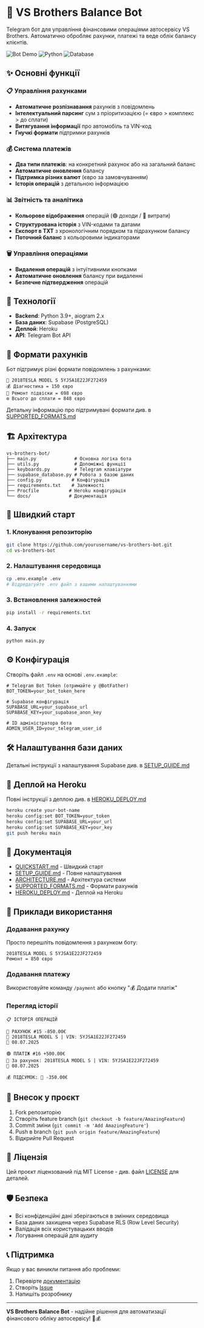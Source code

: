 # 🚗 VS Brothers Balance Bot

Telegram бот для управління фінансовими операціями автосервісу VS Brothers. Автоматично обробляє рахунки, платежі та веде облік балансу клієнтів.

![Bot Demo](https://img.shields.io/badge/Telegram-Bot-blue?logo=telegram)
![Python](https://img.shields.io/badge/Python-3.9+-blue)
![Database](https://img.shields.io/badge/Database-Supabase-green)

## ✨ Основні функції

### 📋 Управління рахунками
- **Автоматичне розпізнавання** рахунків з повідомлень
- **Інтелектуальний парсинг** сум з пріоритизацією (= євро > комплекс > до сплати)
- **Витягування інформації** про автомобіль та VIN-код
- **Гнучкі формати** підтримки рахунків

### 💰 Система платежів
- **Два типи платежів**: на конкретний рахунок або на загальний баланс
- **Автоматичне оновлення** балансу
- **Підтримка різних валют** (євро за замовчуванням)
- **Історія операцій** з детальною інформацією

### 📊 Звітність та аналітика
- **Кольорове відображення** операцій (🟢 доходи / 🔴 витрати)
- **Структурована історія** з VIN-кодами та датами
- **Експорт в TXT** з хронологічним порядком та підрахунком балансу
- **Поточний баланс** з кольоровими індикаторами

### 🗑️ Управління операціями
- **Видалення операцій** з інтуїтивними кнопками
- **Автоматичне оновлення** балансу при видаленні
- **Безпечне підтвердження** операцій

## 🔧 Технології

- **Backend**: Python 3.9+, aiogram 2.x
- **База даних**: Supabase (PostgreSQL)
- **Деплой**: Heroku
- **API**: Telegram Bot API

## 📱 Формати рахунків

Бот підтримує різні формати повідомлень з рахунками:

```
🚗 2018TESLA MODEL S 5YJSA1E22JF272459
💰 Діагностика = 150 євро
🔧 Ремонт підвіски = 698 євро
⚙️ Всього до сплати = 848 євро
```

Детальну інформацію про підтримувані формати див. в [SUPPORTED_FORMATS.md](SUPPORTED_FORMATS.md)

## 🏗️ Архітектура

```
vs-brothers-bot/
├── main.py              # Основна логіка бота
├── utils.py             # Допоміжні функції
├── keyboards.py         # Telegram клавіатури
├── supabase_database.py # Робота з базою даних
├── config.py           # Конфігурація
├── requirements.txt    # Залежності
├── Procfile           # Heroku конфігурація
└── docs/              # Документація
```

## 🚀 Швидкий старт

### 1. Клонування репозиторію
```bash
git clone https://github.com/yourusername/vs-brothers-bot.git
cd vs-brothers-bot
```

### 2. Налаштування середовища
```bash
cp .env.example .env
# Відредагуйте .env файл з вашими налаштуваннями
```

### 3. Встановлення залежностей
```bash
pip install -r requirements.txt
```

### 4. Запуск
```bash
python main.py
```

## ⚙️ Конфігурація

Створіть файл `.env` на основі `.env.example`:

```env
# Telegram Bot Token (отримайте у @BotFather)
BOT_TOKEN=your_bot_token_here

# Supabase конфігурація
SUPABASE_URL=your_supabase_url
SUPABASE_KEY=your_supabase_anon_key

# ID адміністратора бота
ADMIN_USER_ID=your_telegram_user_id
```

## 🛠️ Налаштування бази даних

Детальні інструкції з налаштування Supabase див. в [SETUP_GUIDE.md](SETUP_GUIDE.md)

## 🚀 Деплой на Heroku

Повні інструкції з деплою див. в [HEROKU_DEPLOY.md](HEROKU_DEPLOY.md)

```bash
heroku create your-bot-name
heroku config:set BOT_TOKEN=your_token
heroku config:set SUPABASE_URL=your_url
heroku config:set SUPABASE_KEY=your_key
git push heroku main
```

## 📖 Документація

- [QUICKSTART.md](QUICKSTART.md) - Швидкий старт
- [SETUP_GUIDE.md](SETUP_GUIDE.md) - Повне налаштування
- [ARCHITECTURE.md](ARCHITECTURE.md) - Архітектура системи
- [SUPPORTED_FORMATS.md](SUPPORTED_FORMATS.md) - Формати рахунків
- [HEROKU_DEPLOY.md](HEROKU_DEPLOY.md) - Деплой на Heroku

## 🎯 Приклади використання

### Додавання рахунку
Просто перешліть повідомлення з рахунком боту:
```
2018TESLA MODEL S 5YJSA1E22JF272459
Ремонт = 850 євро
```

### Додавання платежу
Використовуйте команду `/payment` або кнопку "💰 Додати платіж"

### Перегляд історії
```
📋 ІСТОРІЯ ОПЕРАЦІЙ

🔴 РАХУНОК #15 -850.00€
🚗 2018TESLA MODEL S | VIN: 5YJSA1E22JF272459
📅 08.07.2025

🟢 ПЛАТІЖ #16 +500.00€
🎯 За рахунок: 2018TESLA MODEL S | VIN: 5YJSA1E22JF272459
📅 08.07.2025

💰 ПІДСУМОК: 🔴 -350.00€
```

## 🤝 Внесок у проєкт

1. Fork репозиторію
2. Створіть feature branch (`git checkout -b feature/AmazingFeature`)
3. Commit зміни (`git commit -m 'Add AmazingFeature'`)
4. Push в branch (`git push origin feature/AmazingFeature`)
5. Відкрийте Pull Request

## 📄 Ліцензія

Цей проєкт ліцензований під MIT License - див. файл [LICENSE](LICENSE) для деталей.

## 🛡️ Безпека

- Всі конфіденційні дані зберігаються в змінних середовища
- База даних захищена через Supabase RLS (Row Level Security)
- Валідація всіх користувацьких вводів
- Логування операцій для аудиту

## 📞 Підтримка

Якщо у вас виникли питання або проблеми:

1. Перевірте [документацію](docs/)
2. Створіть [Issue](https://github.com/yourusername/vs-brothers-bot/issues)
3. Напишіть розробнику

---

**VS Brothers Balance Bot** - надійне рішення для автоматизації фінансового обліку автосервісу! 🚗💰 
